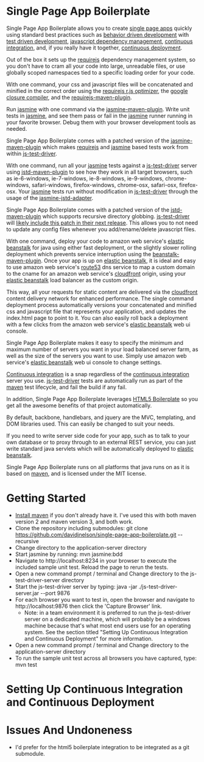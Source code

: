 Single Page App Boilerplate
===========================

Single Page App Boilerplate allows you to create [single page apps](http://en.wikipedia.org/wiki/Single-page_application) quickly using standard best practices such as [behavior driven development]() with 
[test driven development](http://en.wikipedia.org/wiki/Test-driven_development), [javascript dependency management](http://requirejs.org/), [continuous integration](http://en.wikipedia.org/wiki/Continuous_integration), and, if you really have it together, [continuous deployment](http://www.startuplessonslearned.com/2009/06/why-continuous-deployment.html).

Out of the box it sets up the [requirejs](http://requirejs.org/) dependency management system, so you don't have to cram all your code into large, unreadable files, or use globally scoped namespaces tied to a specific loading order for your code.

With one command, your css and javascript files will be concatenated and minified in the correct order using the [requirejs r.js optimizer](http://requirejs.org/docs/optimization.html), the [google closure compiler](https://developers.google.com/closure/compiler/), and the [requirejs-maven-plugin](https://github.com/mcheely/requirejs-maven-plugin).

Run [jasmine](http://pivotal.github.com/jasmine/) with one command via the [jasmine-maven-plugin](https://github.com/searls/jasmine-maven-plugin).  Write unit tests in [jasmine](http://pivotal.github.com/jasmine/), and see them pass or fail in the [jasmine](http://pivotal.github.com/jasmine/) runner running in your favorite browser.  Debug them with your browser development tools as needed.

Single Page App Boilerplate comes with a patched version of the [jasmine-maven-plugin](https://github.com/searls/jasmine-maven-plugin) which makes [requirejs](http://requirejs.org/) and [jasmine](http://pivotal.github.com/jasmine/) based tests work from within [js-test-driver](http://code.google.com/p/js-test-driver/).

With one command, run all your [jasmine](http://pivotal.github.com/jasmine/) tests against a [js-test-driver](http://code.google.com/p/js-test-driver/) server using [jstd-maven-plugin](http://code.google.com/p/jstd-maven-plugin/) to see how they work in all target browsers, such as ie-6-windows, ie-7-windows, ie-8-windows, ie-9-windows, chrome-windows, safari-windows, firefox-windows, chrome-osx, safari-osx, firefox-osx.  Your [jasmine](http://pivotal.github.com/jasmine/) tests run without modification in [js-test-driver](http://code.google.com/p/js-test-driver/) through the usage of the [jasmine-jstd-adapter](https://github.com/ibolmo/jasmine-jstd-adapter).

Single Page App Boilerplate comes with a patched version of the [jstd-maven-plugin](http://code.google.com/p/jstd-maven-plugin/) which supports recursive directory globbing.  [js-test-driver](http://code.google.com/p/js-test-driver/) will [likely include this patch in their next release](http://code.google.com/p/js-test-driver/issues/detail?id=6).  This allows you to not need to update any config files whenever you add/rename/delete javascript files.

With one command, deploy your code to amazon web service's [elastic beanstalk](http://aws.amazon.com/elasticbeanstalk/) for java using either fast deployment, or the slightly slower rolling deployment which prevents service interruption using the [beanstalk-maven-plugin](http://beanstalker.ingenieux.com.br/beanstalk-maven-plugin/).  Once your app is up on [elastic beanstalk](http://aws.amazon.com/elasticbeanstalk/), it is ideal and easy to use amazon web service's [route53](http://aws.amazon.com/route53/) dns service to map a custom domain to the cname for an amazon web service's [cloudfront](http://aws.amazon.com/cloudfront/) origin, using your [elastic beanstalk](http://aws.amazon.com/elasticbeanstalk/) load balancer as the custom origin.  

This way, all your requests for static content are delivered via the [cloudfront](http://aws.amazon.com/cloudfront/) content delivery network for enhanced performance.  The single command deployment process automatically versions your concatenated and minified css and javascript file that represents your application, and updates the index.html page to point to it.  You can also easily roll back a deployment with a few clicks from the amazon web service's [elastic beanstalk](http://aws.amazon.com/elasticbeanstalk/) web ui console.

Single Page App Boilerplate makes it easy to specify the minimum and maximum number of servers you want in your load balanced server farm, as well as the size of the servers you want to use.  Simply use amazon web service's [elastic beanstalk](http://aws.amazon.com/elasticbeanstalk/) web ui console to change settings.

[Continuous integration](http://en.wikipedia.org/wiki/Continuous_integration) is a snap regardless of the [continuous integration](http://en.wikipedia.org/wiki/Continuous_integration) server you use.  [js-test-driver](http://code.google.com/p/js-test-driver/) tests are automatically run as part of the [maven](http://maven.apache.org/) test lifecycle, and fail the build if any fail.

In addition, Single Page App Boilerplate leverages [HTML5 Boilerplate](http://html5boilerplate.com/) so you get all the awesome benefits of that project automatically.

By default, backbone, handlebars, and jquery are the MVC, templating, and DOM libraries used.  This can easily be changed to suit your needs.

If you need to write server side code for your app, such as to talk to your own database or to proxy through to an external REST service, you can just write standard java servlets which will be automatically deployed to [elastic beanstalk](http://aws.amazon.com/elasticbeanstalk/).

Single Page App Boilerplate runs on all platforms that java runs on as it is based on [maven](http://maven.apache.org/), and is licensed under the MIT license.

Getting Started
===============

* [Install maven](http://maven.apache.org/download.html) if you don't already have it.  I've used this with both maven version 2 and maven version 3, and both work.
* Clone the repository including submodules: git clone https://github.com/davidjnelson/single-page-app-boilerplate.git --recursive
* Change directory to the application-server directory
* Start jasmine by running: mvn jasmine:bdd
* Navigate to http://localhost:8234 in your browser to execute the included sample unit test.  Reload the page to rerun the tests.
* Open a new command prompt / terminal and Change directory to the js-test-driver-server directory
* Start the js-test-driver server by typing: java -jar ./js-test-driver-server.jar --port 9876
* For each browser you want to test in, open the browser and navigate to http://localhost:9876 then click the 'Capture Browser' link.
	* Note: in a team environment it is preferred to run the js-test-driver server on a dedicated machine, which will probably be a windows machine because that's what most end users use for an operating system. See the section titled "Setting Up Continuous Integration and Continuous Deployment" for more information.
* Open a new command prompt / terminal and Change directory to the application-server directory
* To run the sample unit test across all browsers you have captured, type: mvn test


Setting Up Continuous Integration and Continuous Deployment
===========================================================


Issues And Undoneness
=====================
* I'd prefer for the html5 boilerplate integration to be integrated as a git submodule.
